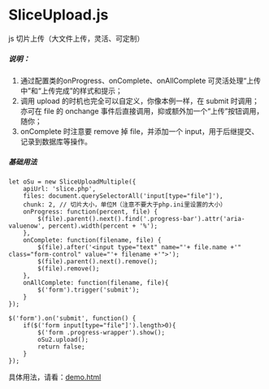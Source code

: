 # SliceUpload.js
js 切片上传（大文件上传，灵活、可定制）

##### 说明：

1. 通过配置类的onProgress、onComplete、onAllComplete 可灵活处理“上传中”和“上传完成”的样式和提示；
2. 调用 upload 的时机也完全可以自定义，你像本例一样，在 submit 时调用；亦可在 file 的 onchange 事件后直接调用，抑或额外加一个“上传”按钮调用，随你； 
3. onComplete 时注意要 remove 掉 file，并添加一个 input，用于后继提交、记录到数据库等操作。 

##### 基础用法
	let oSu = new SliceUploadMultiple({
        apiUrl: 'slice.php',
        files: document.querySelectorAll('input[type="file"]'),
        chunk: 2, // 切片大小，单位M（注意不要大于php.ini里设置的大小）
        onProgress: function(percent, file) {
            $(file).parent().next().find('.progress-bar').attr('aria-valuenow', percent).width(percent + '%');
        },
        onComplete: function(filename, file) {
        	$(file).after('<input type="text" name="'+ file.name +'" class="form-control" value="'+ filename +'">');
            $(file).parent().next().remove();
        	$(file).remove();
        },
        onAllComplete: function(filename, file){
            $('form').trigger('submit');
        }
    });

    $('form').on('submit', function() {
    	if($('form input[type="file"]').length>0){
	    	$('form .progress-wrapper').show();
	        oSu2.upload();
        	return false;
    	}
    });


具体用法，请看：[demo.html](https://github.com/Tiacx/SliceUpload.js/blob/master/demo.html "使用示例")

